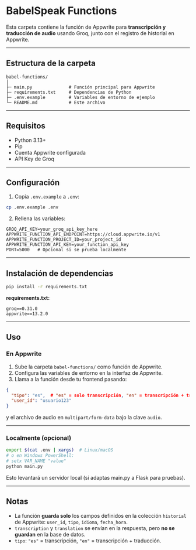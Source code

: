 # BabelSpeak Functions

Esta carpeta contiene la función de Appwrite para **transcripción y traducción de audio** usando Groq, junto con el registro de historial en Appwrite.

---

## Estructura de la carpeta

```
babel-functions/
│
├─ main.py              # Función principal para Appwrite
├─ requirements.txt     # Dependencias de Python
├─ .env.example         # Variables de entorno de ejemplo
└─ README.md            # Este archivo
```

---

## Requisitos

- Python 3.13+
- Pip
- Cuenta Appwrite configurada
- API Key de Groq

---

## Configuración

1. Copia `.env.example` a `.env`:

```bash
cp .env.example .env
```

2. Rellena las variables:

```
GROQ_API_KEY=your_groq_api_key_here
APPWRITE_FUNCTION_API_ENDPOINT=https://cloud.appwrite.io/v1
APPWRITE_FUNCTION_PROJECT_ID=your_project_id
APPWRITE_FUNCTION_API_KEY=your_function_api_key
PORT=5000   # Opcional si se prueba localmente
```

---

## Instalación de dependencias

```bash
pip install -r requirements.txt
```

**requirements.txt:**

```
groq==0.31.0
appwrite==13.2.0
```

---

## Uso

### En Appwrite

1. Sube la carpeta `babel-functions/` como función de Appwrite.
2. Configura las variables de entorno en la interfaz de Appwrite.
3. Llama a la función desde tu frontend pasando:

```json
{
  "tipo": "es",  # "es" = solo transcripción, "en" = transcripción + traducción
  "user_id": "usuario123"
}
```

y el archivo de audio en `multipart/form-data` bajo la clave `audio`.

---

### Localmente (opcional)

```bash
export $(cat .env | xargs)  # Linux/macOS
# o en Windows PowerShell:
# setx VAR_NAME "value"
python main.py
```

Esto levantará un servidor local (si adaptas main.py a Flask para pruebas).

---

## Notas

- La función **guarda solo** los campos definidos en la colección `historial` de Appwrite: `user_id`, `tipo`, `idioma`, `fecha_hora`.
- `transcription` y `translation` se envían en la respuesta, pero **no se guardan** en la base de datos.
- `tipo`: `"es"` = transcripción, `"en"` = transcripción + traducción.
